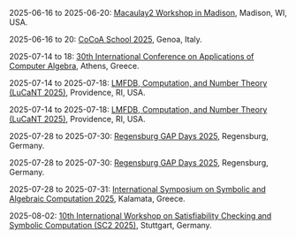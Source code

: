 2025-06-16 to 2025-06-20: [Macaulay2 Workshop in Madison](https://macaulay2.github.io/workshop-2025-madison/ "The Madison Macaulay2 workshop focuses on computational commutative algebra using Macaulay2. Topics include polynomial ideals, homological algebra, and computational geometry. Discussions cover applications in quantum field theory and string theory, emphasizing algebraic computations."), Madison, WI, USA.

2025-06-16 to 20: [CoCoA School 2025](https://sites.google.com/view/cocoaschool2025 "The CoCoA School trains researchers in computational commutative algebra using the CoCoA software. Topics include Gröbner bases, polynomial ideals, and algebraic geometry. Discussions cover applications in theoretical physics, particularly in string theory and quantum mechanics, emphasizing computational techniques."), Genoa, Italy.

2025-07-14 to 18: [30th International Conference on Applications of Computer Algebra](https://www.uoc.gr/en/aca-2025-30th-international-conference-on-applications-of-computer-algebra/ "The conference explores computer algebra applications in physics and mathematics. Topics include symbolic computation, algebraic geometry, and numerical methods. Applications span quantum mechanics, cryptography, and theoretical physics, emphasizing computational tools for solving complex algebraic systems."), Athens, Greece.

2025-07-14 to 2025-07-18: [LMFDB, Computation, and Number Theory (LuCaNT 2025)](https://icerm.brown.edu/program/topical_workshop/tw-25-lucant "LuCaNT 2025 explores the LMFDB and computational number theory, focusing on arithmetic data. Topics include L-functions, modular forms, and elliptic curves. Discussions cover applications in cryptography and quantum field theory, emphasizing computational techniques."), Providence, RI, USA.

2025-07-14 to 2025-07-18: [LMFDB, Computation, and Number Theory (LuCaNT 2025)](https://icerm.brown.edu/program/semester_program_workshop/sp-s25-lucant/ "LuCaNT 2025 focuses on the LMFDB and computational number theory, exploring arithmetic applications. Topics include Galois representations, L-functions, and computational algebra. Discussions cover connections to string theory and cryptographic systems, emphasizing number-theoretic computations."), Providence, RI, USA.

2025-07-28 to 2025-07-30: [Regensburg GAP Days 2025](https://cvgmt.sns.it/event/1003/ "GAP Days 2025 focuses on computational group theory using GAP software. Topics include group algorithms, representation theory, and computational algebra. Discussions cover applications in number theory and quantum physics, advancing computational mathematical tools."), Regensburg, Germany.

2025-07-28 to 2025-07-30: [Regensburg GAP Days 2025](https://wimregensburg.app.uni-regensburg.de/conference.html "The workshop explores advancements in GAP, focusing on computational algebra and group theory. Topics include permutation groups, matrix groups, and algorithmic developments. Discussions cover applications in cryptography and quantum mechanics, enhancing computational techniques."), Regensburg, Germany.

2025-07-28 to 2025-07-31: [International Symposium on Symbolic and Algebraic Computation 2025](https://www.issac-conference.org/2025/ "ISSAC 2025 explores symbolic and algebraic computation, with applications in physics. Topics include polynomial algorithms, Gröbner bases, and computational geometry. Discussions cover applications in quantum mechanics and string theory, emphasizing computational algebraic techniques."), Kalamata, Greece.

2025-08-02: [10th International Workshop on Satisfiability Checking and Symbolic Computation (SC2 2025)](https://www.sc-square.org/CSA/workshop10.html "SC2 2025 focuses on satisfiability checking and symbolic computation, covering SAT solvers, algebraic methods, and constraint solving. Topics include applications in verification, cryptography, and AI, emphasizing computational techniques for symbolic and logical problem-solving."), Stuttgart, Germany.

